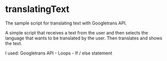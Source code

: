 # translatingText
The sample script for translating text with Googletrans API. 

A simple script that receives a text from the user and then selects the language that wants to be translated by the user.
Then translates and shows the text.

I used: 
  Googletrans API - 
  Loops - 
  If / else statement
